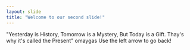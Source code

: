 ```yaml
---
layout: slide
title: "Welcome to our second slide!"
---
```

"Yesterday is History, Tomorrow is a Mystery, But Today is a Gift. Thay's why it's called the Present"
omaygas
Use the left arrow to go back!

